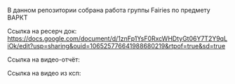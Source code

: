 В данном репозитории собрана работа группы Fairies по предмету ВАРКТ

Ссылка на ресерч док:
https://docs.google.com/document/d/1znFp1YsF0RxcWHDtyGt06Y7T2Y9qLiOk/edit?usp=sharing&ouid=106525776641988680219&rtpof=true&sd=true

Ссылка на видео-отчёт:


Ссылка на видео из ксп:


